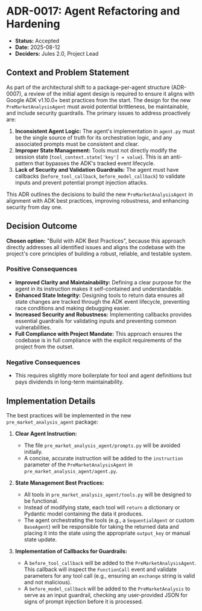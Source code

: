 # ADR-0017: Agent Refactoring and Hardening

* **Status:** Accepted
* **Date:** 2025-08-12
* **Deciders:** Jules 2.0, Project Lead

## Context and Problem Statement

As part of the architectural shift to a package-per-agent structure (ADR-0007), a review of the initial agent design is required to ensure it aligns with Google ADK v1.10.0+ best practices from the start. The design for the new `PreMarketAnalysisAgent` must avoid potential brittleness, be maintainable, and include security guardrails. The primary issues to address proactively are:

1. **Inconsistent Agent Logic:** The agent's implementation in `agent.py` must be the single source of truth for its orchestration logic, and any associated prompts must be consistent and clear.
2. **Improper State Management:** Tools must not directly modify the session state (`tool_context.state['key'] = value`). This is an anti-pattern that bypasses the ADK's tracked event lifecycle.
3. **Lack of Security and Validation Guardrails:** The agent must have callbacks (`before_tool_callback`, `before_model_callback`) to validate inputs and prevent potential prompt injection attacks.

This ADR outlines the decisions to build the new `PreMarketAnalysisAgent` in alignment with ADK best practices, improving robustness, and enhancing security from day one.

## Decision Outcome

**Chosen option:** "Build with ADK Best Practices", because this approach directly addresses all identified issues and aligns the codebase with the project's core principles of building a robust, reliable, and testable system.

### Positive Consequences

* **Improved Clarity and Maintainability:** Defining a clear purpose for the agent in its instruction makes it self-contained and understandable.
* **Enhanced State Integrity:** Designing tools to return data ensures all state changes are tracked through the ADK event lifecycle, preventing race conditions and making debugging easier.
* **Increased Security and Robustness:** Implementing callbacks provides essential guardrails for validating inputs and preventing common vulnerabilities.
* **Full Compliance with Project Mandate:** This approach ensures the codebase is in full compliance with the explicit requirements of the project from the outset.

### Negative Consequences

* This requires slightly more boilerplate for tool and agent definitions but pays dividends in long-term maintainability.

## Implementation Details

The best practices will be implemented in the new `pre_market_analysis_agent` package:

1. **Clear Agent Instruction:**
    * The file `pre_market_analysis_agent/prompts.py` will be avoided initially.
    * A concise, accurate instruction will be added to the `instruction` parameter of the `PreMarketAnalysisAgent` in `pre_market_analysis_agent/agent.py`.

2. **State Management Best Practices:**
    * All tools in `pre_market_analysis_agent/tools.py` will be designed to be functional.
    * Instead of modifying state, each tool will `return` a dictionary or Pydantic model containing the data it produces.
    * The agent orchestrating the tools (e.g., a `SequentialAgent` or custom `BaseAgent`) will be responsible for taking the returned data and placing it into the state using the appropriate `output_key` or manual state update.

3. **Implementation of Callbacks for Guardrails:**
    * A `before_tool_callback` will be added to the `PreMarketAnalysisAgent`. This callback will inspect the `FunctionCall` event and validate parameters for any tool call (e.g., ensuring an `exchange` string is valid and not malicious).
    * A `before_model_callback` will be added to the `PreMarketAnalysis` to serve as an input guardrail, checking any user-provided JSON for signs of prompt injection before it is processed.

